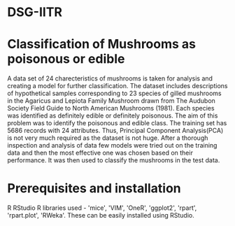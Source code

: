 # DSG-IITR
# Classification of Mushrooms as poisonous or edible
A data set of 24 charecteristics of mushrooms is taken for analysis and creating a model for further classification.
The dataset includes descriptions of hypothetical samples corresponding to 23 species of gilled mushrooms in the Agaricus and Lepiota Family Mushroom drawn from The Audubon Society Field Guide to North American Mushrooms (1981). Each species was identified as definitely edible or definitely poisonous. The aim of this problem was to identify the poisonous and edible class. 
The training set has 5686 records with 24 attributes. Thus, Principal Component Analysis(PCA) is not very much required as the dataset is not huge.
After a thorough inspection and analysis of data few models were tried out on the training data and then the most effective one was chosen based on their performance. It was then used to classify the mushrooms in the test data.

# Prerequisites and installation
R 
RStudio
R libraries used - 'mice', 'VIM', 'OneR', 'ggplot2', 'rpart', 'rpart.plot', 'RWeka'. These can be easily installed using RStudio.

